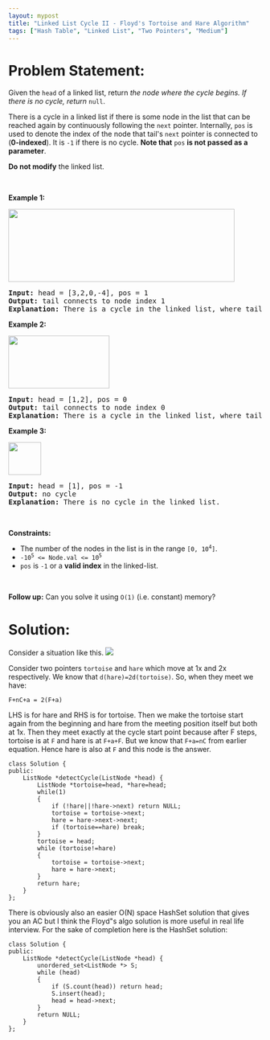```yaml
---
layout: mypost
title: "Linked List Cycle II - Floyd's Tortoise and Hare Algorithm"
tags: ["Hash Table", "Linked List", "Two Pointers", "Medium"]
---
```

# Problem Statement:
<p>Given the <code>head</code> of a linked list, return <em>the node where the cycle begins. If there is no cycle, return </em><code>null</code>.</p>

<p>There is a cycle in a linked list if there is some node in the list that can be reached again by continuously following the <code>next</code> pointer. Internally, <code>pos</code> is used to denote the index of the node that tail&#39;s <code>next</code> pointer is connected to (<strong>0-indexed</strong>). It is <code>-1</code> if there is no cycle. <strong>Note that</strong> <code>pos</code> <strong>is not passed as a parameter</strong>.</p>

<p><strong>Do not modify</strong> the linked list.</p>

<p>&nbsp;</p>
<p><strong class="example">Example 1:</strong></p>
<img alt="" src="https://assets.leetcode.com/uploads/2018/12/07/circularlinkedlist.png" style="height: 145px; width: 450px;" />
<pre>
<strong>Input:</strong> head = [3,2,0,-4], pos = 1
<strong>Output:</strong> tail connects to node index 1
<strong>Explanation:</strong> There is a cycle in the linked list, where tail connects to the second node.
</pre>

<p><strong class="example">Example 2:</strong></p>
<img alt="" src="https://assets.leetcode.com/uploads/2018/12/07/circularlinkedlist_test2.png" style="height: 105px; width: 201px;" />
<pre>
<strong>Input:</strong> head = [1,2], pos = 0
<strong>Output:</strong> tail connects to node index 0
<strong>Explanation:</strong> There is a cycle in the linked list, where tail connects to the first node.
</pre>

<p><strong class="example">Example 3:</strong></p>
<img alt="" src="https://assets.leetcode.com/uploads/2018/12/07/circularlinkedlist_test3.png" style="height: 65px; width: 65px;" />
<pre>
<strong>Input:</strong> head = [1], pos = -1
<strong>Output:</strong> no cycle
<strong>Explanation:</strong> There is no cycle in the linked list.
</pre>

<p>&nbsp;</p>
<p><strong>Constraints:</strong></p>

<ul>
	<li>The number of the nodes in the list is in the range <code>[0, 10<sup>4</sup>]</code>.</li>
	<li><code>-10<sup>5</sup> &lt;= Node.val &lt;= 10<sup>5</sup></code></li>
	<li><code>pos</code> is <code>-1</code> or a <strong>valid index</strong> in the linked-list.</li>
</ul>

<p>&nbsp;</p>
<p><strong>Follow up:</strong> Can you solve it using <code>O(1)</code> (i.e. constant) memory?</p>

# Solution:
Consider a situation like this.
![](https://i.imgur.com/jGtHiGq.png)

Consider two pointers `tortoise` and `hare` which move at 1x and 2x respectively.
We know that `d(hare)=2d(tortoise)`. So, when they meet we have:
```
F+nC+a = 2(F+a)
```
LHS is for hare and RHS is for tortoise.
Then we make the tortoise start again from the beginning and hare from the meeting position itself but both at 1x. Then they meet exactly at the cycle start point because after F steps, tortoise is at `F` and hare is at `F+a+F`. But we know that `F+a=nC` from earlier equation. Hence hare is also at `F` and this node is the answer.

```
class Solution {
public:
    ListNode *detectCycle(ListNode *head) {
        ListNode *tortoise=head, *hare=head;
        while(1)
        {
            if (!hare||!hare->next) return NULL;
            tortoise = tortoise->next;
            hare = hare->next->next;
            if (tortoise==hare) break;
        }
        tortoise = head;
        while (tortoise!=hare)
        {
            tortoise = tortoise->next;
            hare = hare->next;
        }
        return hare;
    }
};
```

There is obviously also an easier O(N) space HashSet solution that gives you an AC but I think the Floyd"s algo solution is more useful in real life interview. For the sake of completion here is the HashSet solution:
```
class Solution {
public:
    ListNode *detectCycle(ListNode *head) {
        unordered_set<ListNode *> S;
        while (head)
        {
            if (S.count(head)) return head;
            S.insert(head);
            head = head->next;
        }
        return NULL;        
    }
};
```

